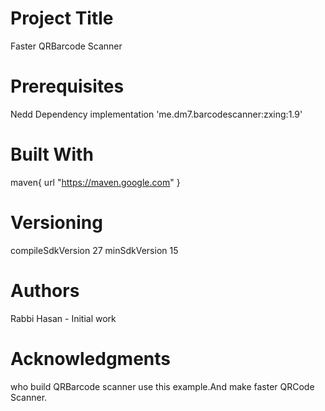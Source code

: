 # Project Title
Faster QRBarcode Scanner

# Prerequisites
Nedd Dependency 
implementation 'me.dm7.barcodescanner:zxing:1.9'


# Built With
maven{
url "https://maven.google.com"
}


# Versioning
compileSdkVersion 27
minSdkVersion 15

# Authors
Rabbi Hasan - Initial work 

# Acknowledgments
who build QRBarcode scanner use this example.And make faster QRCode Scanner.

